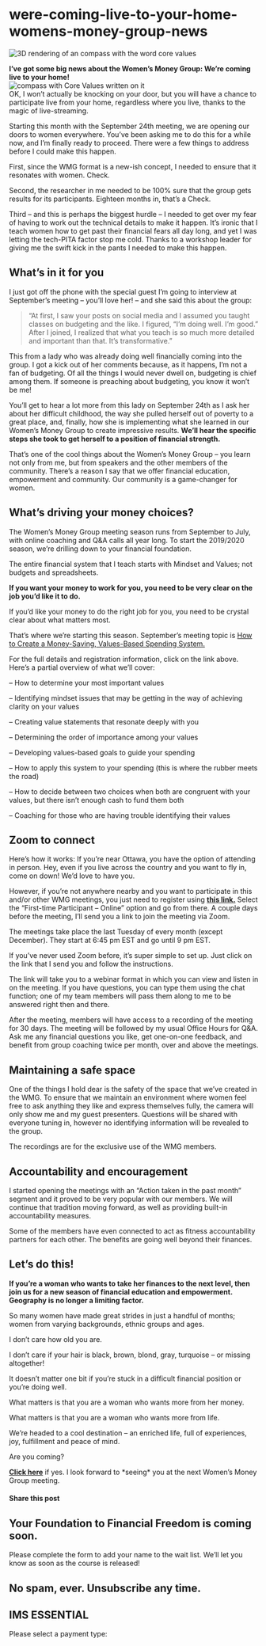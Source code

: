 # were-coming-live-to-your-home-womens-money-group-news
![3D rendering of an compass with the word core values](https://yourfinanciallaunchpad.com/wp-content/uploads/elementor/thumbs/core-values-2-iStock-685774898-qdc6covn77i5onoruu2sdv9i1d1lj94jl1hc1ccih4.jpg "core values")

**I’ve got some big news about the Women’s Money Group: We’re coming live to your home!**  
![compass with Core Values written on it](https://gallery.mailchimp.com/7297d1ef735ed4d71577b28eb/images/72f2a13b-4e10-4daf-ad40-5941c96d9631.jpg)  
OK, I won’t actually be knocking on your door, but you will have a chance to participate live from your home, regardless where you live, thanks to the magic of live-streaming.

Starting this month with the September 24th meeting, we are opening our doors to women everywhere. You’ve been asking me to do this for a while now, and I’m finally ready to proceed. There were a few things to address before I could make this happen.

First, since the WMG format is a new-ish concept, I needed to ensure that it resonates with women. Check.

Second, the researcher in me needed to be 100% sure that the group gets results for its participants. Eighteen months in, that’s a Check.

Third – and this is perhaps the biggest hurdle – I needed to get over my fear of having to work out the technical details to make it happen. It’s ironic that I teach women how to get past their financial fears all day long, and yet I was letting the tech-PITA factor stop me cold. Thanks to a workshop leader for giving me the swift kick in the pants I needed to make this happen.

## What’s in it for you

I just got off the phone with the special guest I’m going to interview at September’s meeting – you’ll love her! – and she said this about the group:

> “At first, I saw your posts on social media and I assumed you taught classes on budgeting and the like. I figured, “I’m doing well. I’m good.” After I joined, I realized that what you teach is so much more detailed and important than that. It’s transformative.”

This from a lady who was already doing well financially coming into the group. I got a kick out of her comments because, as it happens, I’m not a fan of budgeting. Of all the things I would never dwell on, budgeting is chief among them. If someone is preaching about budgeting, you know it won’t be me!

You’ll get to hear a lot more from this lady on September 24th as I ask her about her difficult childhood, the way she pulled herself out of poverty to a great place, and, finally, how she is implementing what she learned in our Women’s Money Group to create impressive results. **We’ll hear the specific steps she took to get herself to a position of financial strength.**

That’s one of the cool things about the Women’s Money Group – you learn not only from me, but from speakers and the other members of the community. There’s a reason I say that we offer financial education, empowerment and community. Our community is a game-changer for women.

## What’s driving your money choices?

The Women’s Money Group meeting season runs from September to July, with online coaching and Q&A calls all year long. To start the 2019/2020 season, we’re drilling down to your financial foundation.

The entire financial system that I teach starts with Mindset and Values; not budgets and spreadsheets.

**If you want your money to work for you, you need to be very clear on the job you’d like it to do.**

If you’d like your money to do the right job for you, you need to be crystal clear about what matters most.

That’s where we’re starting this season. September’s meeting topic is [How to Create a Money-Saving, Values-Based Spending System.](https://yflmainprod.wpengine.com/events/september-24-2019-womens-money-group-meeting/)

For the full details and registration information, click on the link above. Here’s a partial overview of what we’ll cover:

– How to determine your most important values

– Identifying mindset issues that may be getting in the way of achieving clarity on your values

– Creating value statements that resonate deeply with you

– Determining the order of importance among your values

– Developing values-based goals to guide your spending

– How to apply this system to your spending (this is where the rubber meets the road)

– How to decide between two choices when both are congruent with your values, but there isn’t enough cash to fund them both

– Coaching for those who are having trouble identifying their values

## Zoom to connect

Here’s how it works: If you’re near Ottawa, you have the option of attending in person. Hey, even if you live across the country and you want to fly in, come on down! We’d love to have you.

However, if you’re not anywhere nearby and you want to participate in this and/or other WMG meetings, you just need to register using **[this link.](https://yflmainprod.wpengine.com/events/september-24-2019-womens-money-group-meeting/)** Select the “First-time Participant – Online” option and go from there. A couple days before the meeting, I’ll send you a link to join the meeting via Zoom.

The meetings take place the last Tuesday of every month (except December). They start at 6:45 pm EST and go until 9 pm EST.

If you’ve never used Zoom before, it’s super simple to set up. Just click on the link that I send you and follow the instructions.

The link will take you to a webinar format in which you can view and listen in on the meeting. If you have questions, you can type them using the chat function; one of my team members will pass them along to me to be answered right then and there.

After the meeting, members will have access to a recording of the meeting for 30 days. The meeting will be followed by my usual Office Hours for Q&A. Ask me any financial questions you like, get one-on-one feedback, and benefit from group coaching twice per month, over and above the meetings.

## Maintaining a safe space

One of the things I hold dear is the safety of the space that we’ve created in the WMG. To ensure that we maintain an environment where women feel free to ask anything they like and express themselves fully, the camera will only show me and my guest presenters. Questions will be shared with everyone tuning in, however no identifying information will be revealed to the group.

The recordings are for the exclusive use of the WMG members.

## Accountability and encouragement

I started opening the meetings with an “Action taken in the past month” segment and it proved to be very popular with our members. We will continue that tradition moving forward, as well as providing built-in accountability measures.

Some of the members have even connected to act as fitness accountability partners for each other. The benefits are going well beyond their finances.

## Let’s do this!

**If you’re a woman who wants to take her finances to the next level, then join us for a new season of financial education and empowerment. Geography is no longer a limiting factor.**

So many women have made great strides in just a handful of months; women from varying backgrounds, ethnic groups and ages.

I don’t care how old you are.

I don’t care if your hair is black, brown, blond, gray, turquoise – or missing altogether!

It doesn’t matter one bit if you’re stuck in a difficult financial position or you’re doing well.

What matters is that you are a woman who wants more from her money.

What matters is that you are a woman who wants more from life.

We’re headed to a cool destination – an enriched life, full of experiences, joy, fulfillment and peace of mind.

Are you coming?

**[Click here](https://yflmainprod.wpengine.com/events/september-24-2019-womens-money-group-meeting/)** if yes. I look forward to \*seeing\* you at the next Women’s Money Group meeting.

#### Share this post

## Your Foundation to Financial Freedom is coming soon.

Please complete the form to add your name to the wait list. We’ll let you know as soon as the course is released!

## No spam, ever. Unsubscribe any time.

## IMS ESSENTIAL

Please select a payment type: